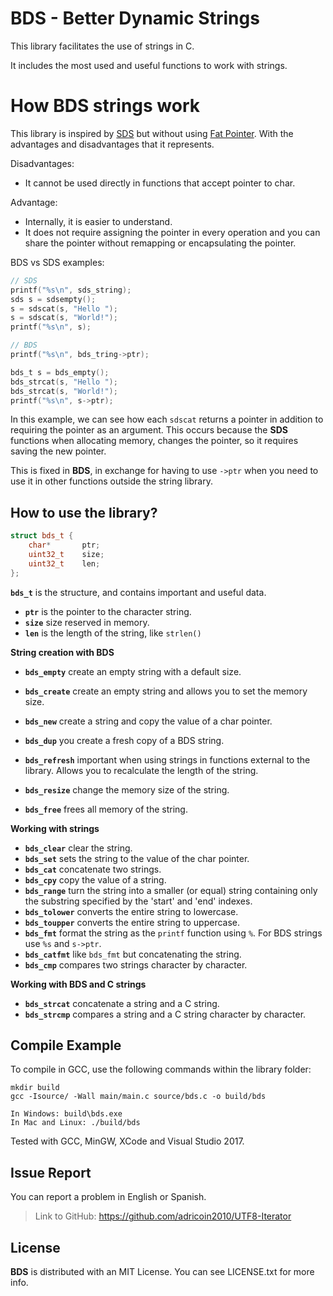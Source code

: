 # BDS - Better Dynamic Strings

This library facilitates the use of strings in C.

It includes the most used and useful functions to work with strings.

# How BDS strings work

This library is inspired by [SDS](https://github.com/antirez/sds) but without using [Fat Pointer](http://libcello.org/learn/a-fat-pointer-library). With the advantages and disadvantages that it represents.

Disadvantages:

- It cannot be used directly in functions that accept pointer to char.

Advantage:

- Internally, it is easier to understand.
- It does not require assigning the pointer in every operation and you can share the pointer without remapping or encapsulating the pointer.

BDS vs SDS examples:

```c
// SDS
printf("%s\n", sds_string);
sds s = sdsempty();
s = sdscat(s, "Hello ");
s = sdscat(s, "World!");
printf("%s\n", s);

// BDS
printf("%s\n", bds_tring->ptr);

bds_t s = bds_empty();
bds_strcat(s, "Hello ");
bds_strcat(s, "World!");
printf("%s\n", s->ptr);
```

In this example, we can see how each `sdscat` returns a pointer in addition to requiring the pointer as an argument. This occurs because the **SDS** functions when allocating memory, changes the pointer, so it requires saving the new pointer.

This is fixed in **BDS**, in exchange for having to use `->ptr` when you need to use it in other functions outside the string library.

## How to use the library?

```c++
struct bds_t {
	char* 		ptr;
	uint32_t 	size;
	uint32_t 	len;
};
```

**`bds_t`** is the structure, and contains important and useful data.

* **`ptr`** is the pointer to the character string.
* **`size`** size reserved in memory.
* **`len`** is the length of the string, like `strlen()`

**String creation with BDS**

- **`bds_empty`** create an empty string with a default size.
- **`bds_create`** create an empty string and allows you to set the memory size.
- **`bds_new`** create a string and copy the value of a char pointer.
- **`bds_dup`** you create a fresh copy of a BDS string.

- **`bds_refresh`** important when using strings in functions external to the library. Allows you to recalculate the length of the string.
- **`bds_resize`** change the memory size of the string.
- **`bds_free`** frees all memory of the string.

**Working with strings**

- **`bds_clear`** clear the string.
- **`bds_set`** sets the string to the value of the char pointer.
- **`bds_cat`** concatenate two strings.
- **`bds_cpy`** copy the value of a string.
- **`bds_range`** turn the string into a smaller (or equal) string containing only the substring specified by the 'start' and 'end' indexes.
- **`bds_tolower`** converts the entire string to lowercase.
- **`bds_toupper`** converts the entire string to uppercase.
- **`bds_fmt`** format the string as the `printf` function using `%`. For BDS strings use `%s` and `s->ptr`.
- **`bds_catfmt`** like `bds_fmt` but concatenating the string.
- **`bds_cmp`** compares two strings character by character.

**Working with BDS and C strings**

- **`bds_strcat`** concatenate a string and a C string.
- **`bds_strcmp`** compares a string and a C string character by character.

## Compile Example

To compile in GCC, use the following commands within the library folder:

```
mkdir build
gcc -Isource/ -Wall main/main.c source/bds.c -o build/bds

In Windows: build\bds.exe
In Mac and Linux: ./build/bds
```

Tested with GCC, MinGW, XCode and Visual Studio 2017.

## Issue Report

You can report a problem in English or Spanish.

> Link to GitHub: <https://github.com/adricoin2010/UTF8-Iterator>

## License

**BDS** is distributed with an MIT License. You can see LICENSE.txt for more info.
